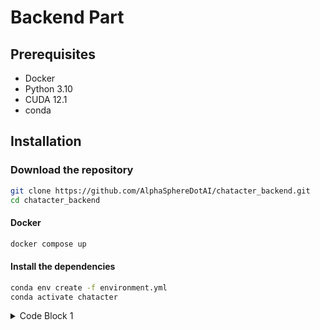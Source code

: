 # Backend Part

## Prerequisites

- Docker
- Python 3.10
- CUDA 12.1
- conda

## Installation

### Download the repository

```bash
git clone https://github.com/AlphaSphereDotAI/chatacter_backend.git
cd chatacter_backend
```

#### Docker

```bash
docker compose up
```

#### Install the dependencies

```bash
conda env create -f environment.yml
conda activate chatacter
```

<details><summary>Code Block 1</summary>
  <pre><code>
  // Code block 1
  </code></pre>
<summary>Code Block 2</summary>
  <pre><code>
  // Code block 2
  </code></pre>
</details>
